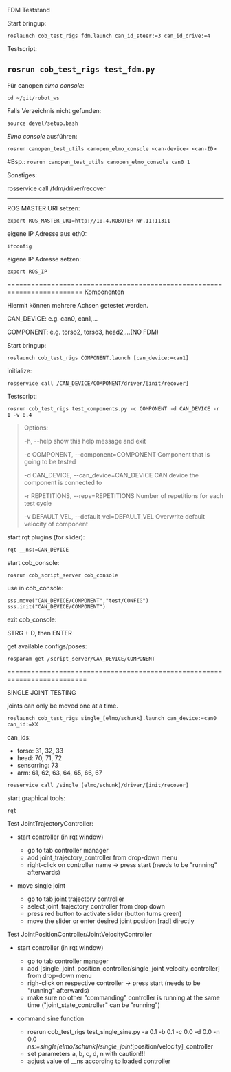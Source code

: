 FDM Teststand

Start bringup:

`roslaunch cob_test_rigs fdm.launch can_id_steer:=3 can_id_drive:=4`

Testscript:

`rosrun cob_test_rigs test_fdm.py`
--------------------------------------------
Für canopen *elmo console*:

`cd ~/git/robot_ws`

Falls Verzeichnis nicht gefunden:

`source devel/setup.bash`

*Elmo console* ausführen:

`rosrun canopen_test_utils canopen_elmo_console <can-device> <can-ID>`

#Bsp.: `rosrun canopen_test_utils canopen_elmo_console can0 1`

Sonstiges:

rosservice call /fdm/driver/recover

--------------------------------------------
ROS MASTER URI setzen: 

`export ROS_MASTER_URI=http://10.4.ROBOTER-Nr.11:11311`

eigene IP Adresse aus eth0:

`ifconfig`

eigene IP Adresse setzen:

`export ROS_IP`


=========================================================================
Komponenten

Hiermit können mehrere Achsen getestet werden.

CAN_DEVICE: e.g. can0, can1,...

COMPONENT: e.g. torso2, torso3, head2,...(NO FDM)

Start bringup:

`roslaunch cob_test_rigs COMPONENT.launch [can_device:=can1]`

initialize:

`rosservice call /CAN_DEVICE/COMPONENT/driver/[init/recover]`

Testscript:

`rosrun cob_test_rigs test_components.py -c COMPONENT -d CAN_DEVICE -r 1 -v 0.4`

>Options:
>
>  -h, --help           show this help message and exit
>
>  -c COMPONENT, --component=COMPONENT
>                        Component that is going to be tested
>
>  -d CAN_DEVICE, --can_device=CAN_DEVICE
>                        CAN device the component is connected to
>
>  -r REPETITIONS, --reps=REPETITIONS
>                        Number of repetitions for each test cycle
>
>  -v DEFAULT_VEL, --default_vel=DEFAULT_VEL
>                        Overwrite default velocity of component

start rqt plugins (for slider):

`rqt __ns:=CAN_DEVICE`

start cob_console:

`rosrun cob_script_server cob_console`

use in cob_console:

`sss.move("CAN_DEVICE/COMPONENT","test/CONFIG")`
`sss.init("CAN_DEVICE/COMPONENT")`

exit cob_console:

STRG + D, then ENTER

get available configs/poses:

`rosparam get /script_server/CAN_DEVICE/COMPONENT`


==========================================================================

SINGLE JOINT TESTING

joints can only be moved one at a time.

`roslaunch cob_test_rigs single_[elmo/schunk].launch can_device:=can0 can_id:=XX`

can_ids:
 - torso: 31, 32, 33
 - head: 70, 71, 72
 - sensorring: 73
 - arm: 61, 62, 63, 64, 65, 66, 67

`rosservice call /single_[elmo/schunk]/driver/[init/recover]`

start graphical tools:

`rqt`

Test JointTrajectoryController:

 - start controller (in rqt window)
   - go to tab controller manager
   - add joint_trajectory_controller from drop-down menu
   - right-click on controller name -> press start (needs to be "running" afterwards)

 - move single joint
   - go to tab joint trajectory controller
   - select joint_trajectory_controller from drop down
   - press red button to activate slider (button turns green)
   - move the slider or enter desired joint position [rad] directly

Test JointPositionController/JointVelocityController
 - start controller (in rqt window)
   - go to tab controller manager
   - add [single_joint_position_controller/single_joint_velocity_controller] from drop-down menu
   - righ-click on respective controller -> press start (needs to be "running" afterwards)
   - make sure no other "commanding" controller is running at the same time ("joint_state_controller" can be "running")

 - command sine function
   - rosrun cob_test_rigs test_single_sine.py -a 0.1 -b 0.1 -c 0.0 -d 0.0 -n 0.0 __ns:=single_[elmo/schunk]/single_joint_[position/velocity]_controller
   - set parameters a, b, c, d, n with caution!!!
   - adjust value of __ns according to loaded controller

